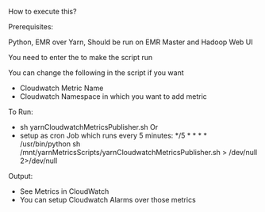 How to execute this?

Prerequisites:

Python, EMR over Yarn, Should be run on EMR Master and Hadoop Web UI 

You need to enter the <Hadoop Web UI IP> to make the script run

You can change the following in the script if you want
- Cloudwatch Metric Name  
- Cloudwatch Namespace in which you want to add metric  

To Run:

- sh yarnCloudwatchMetricsPublisher.sh Or 
- setup as cron Job which runs every 5 minutes: */5 * * * * /usr/bin/python sh /mnt/yarnMetricsScripts/yarnCloudwatchMetricsPublisher.sh > /dev/null 2>/dev/null

Output:

- See Metrics in CloudWatch
- You can setup Cloudwatch Alarms over those metrics  
